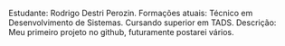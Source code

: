 Estudante: Rodrigo Destri Perozin.
Formações atuais: Técnico em Desenvolvimento de Sistemas. Cursando superior em TADS.
Descrição: Meu primeiro projeto no github, futuramente postarei vários.
